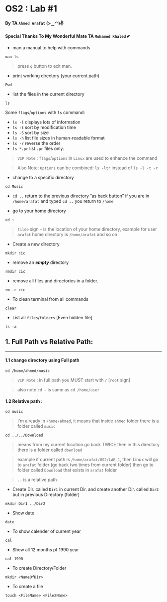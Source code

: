# OS2 : Lab #1
#### By TA `Ahmed Arafat` (>‿◠)✌
#### Special Thanks To My Wonderful Mate TA `Mohamed Khaled` 💕

- man a manual to help with commands
```
man ls
```
> press `q` button to exit man.

- print working directory (your current path)
```
Pwd
```

- list the files in the current directory
```
ls
```

Some `flags`/`options` with `ls` command:
- `ls -l` displays lots of information
- `ls -t` sort by modification time
- `ls -S` sort by size
- `ls -h` list file sizes in human-readable format
- `ls -r` reverse the order
- `ls *.pr` list `.pr` files only.

> `VIP Note` : `flags`/`options` in `Linux` are used to enhance the command

> Also Note: `Options` can be combined: `ls -ltr` instead of `ls -l -t -r`

- change to a specific directory
```
cd Music
```

- `cd ..` return to the previous directory ”as back button” if you are in `/home/arafat` and
  typed `cd ..` you return to `/home`


- go to your home directory
```
cd ~
```
> `tilde` sign `~` is the location of your home directory, example for user `arafat` home directory is `/home/arafat` and so on

- Create a new directory
````
mkdir cic
````

- remove an **_empty_** directory
````
rmdir cic
````

- remove all files and directories in a folder.
````
rm –r cic
````

- To clean terminal from all commands
````
clear
````

- List all `files`/`folders` [Even hidden file]
````
ls -a
````

## 1. Full Path vs Relative Path:
<hr>

#### 1.1 change directory using Full path
````
cd /home/ahmed/music
````

> `VIP Note` : in full path you MUST start with `/`   [`root` sign]

> also note `cd ~` is same as `cd /home/user`

#### 1.2 Relative path : 
````
cd music 
````
> I'm already in `/home/ahmed`, it means that inside `ahmed` folder there is a folder called `music`

````
cd ../../Download
````
> means from my current location go back TWICE then in this directory there is a folder called `download` 

> example if current path is `/home/arafat/OS2/LAB_1`, then Linux will go to `arafat` folder (go back two times from current folder) then go to folder called `Download` that exists in `arafat` folder  

> `..` is a relative path

- Create Dir. called `Dir1` in current Dir. and create another Dir. called `Dir2`
but in previous Directory (folder)
````
mkdir Dir1 ../Dir2
````

- Show date
````
date
````

- To show calender of current year
````
cal
````

- Show all 12 months pf 1990 year
````
cal 1990
````

- To create Directory/Folder 
````
mkdir <NameOfDir>
````

- To create a file
````
touch <FileName> <File2Name>
````